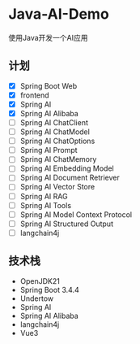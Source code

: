 # Java-AI-Demo

使用Java开发一个AI应用

## 计划
- [x] Spring Boot Web
- [x] frontend
- [x] Spring AI
- [x] Spring AI Alibaba
- [ ] Spring AI ChatClient
- [ ] Spring AI ChatModel
- [ ] Spring AI ChatOptions
- [ ] Spring AI Prompt
- [ ] Spring AI ChatMemory
- [ ] Spring AI Embedding Model
- [ ] Spring AI Document Retriever
- [ ] Spring AI Vector Store
- [ ] Spring AI RAG
- [ ] Spring AI Tools
- [ ] Spring AI Model Context Protocol
- [ ] Spring AI Structured Output
- [ ] langchain4j

## 技术栈

- OpenJDK21
- Spring Boot 3.4.4
- Undertow
- Spring AI
- Spring AI Alibaba
- langchain4j
- Vue3